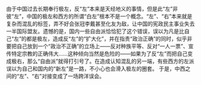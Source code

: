由于中国过去长期奉行极左，反“左”本来是天经地义的事情，但是此“左”非彼“左”，中国的极左和西方的所谓“白左”根本不是一个概念。“左”、“右”本来就是复杂而混乱的标签，弄不好会张冠李戴甚至化友为敌，让中国的宪政民主事业失去一半国际盟友。遗憾的是，国内一些自由派恰恰犯了这个错误，误以为凡是比自己“左”的都是极左，造成反“左”的“扩大化”，并在指责“政治正确”的同时，似乎非要把自己放到一个“政治不正确”的立场上——反对种族平等、反对“一人一票”、宣传特定宗教的正确伟大……这种倾向当然是危险的——如果为了反“左”而把自己变成极右，那么“自由派”就得打引号了。在造成认知混乱的另一端，有些西方的左派误以为自己和国内的“新左”是一路，不小心也会滑入极左的圈套。 于是，中西之间的“左”、“右”对接变成了一场跨洋误会。